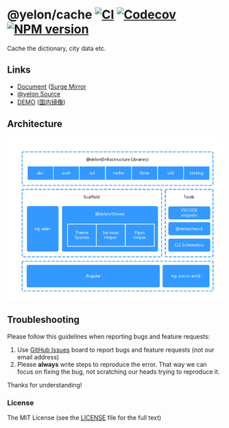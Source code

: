 # @yelon/cache [![CI](https://github.com/hbyunzai/yelon/actions/workflows/ci.yml/badge.svg)](https://github.com/hbyunzai/yelon/actions/workflows/ci.yml) [![Codecov](https://img.shields.io/codecov/c/github/ng-yunzai/yelon.svg?style=flat-square)](https://codecov.io/gh/hbyunzai/yelon) [![NPM version](https://img.shields.io/npm/v/@yelon/cache.svg?style=flat-square)](https://www.npmjs.com/package/@yelon/cache)

Cache the dictionary, city data etc.

## Links

+ [Document](https://ng.yunzainfo.com/cache) ([Surge Mirror](https://ng-yunzai-doc.surge.sh/cache)
+ [@yelon Source](https://github.com/hbyunzai/yelon)
+ [DEMO](https://ng-yunzai.surge.sh) ([国内镜像](https://ng-yunzai.gitee.io/))

## Architecture

![Architecture](https://raw.githubusercontent.com/hbyunzai/yelon/master/_screenshot/architecture.png)

## Troubleshooting

Please follow this guidelines when reporting bugs and feature requests:

1. Use [GitHub Issues](https://github.com/hbyunzai/yelon/issues) board to report bugs and feature requests (not our email address)
2. Please **always** write steps to reproduce the error. That way we can focus on fixing the bug, not scratching our heads trying to reproduce it.

Thanks for understanding!

### License

The MIT License (see the [LICENSE](https://github.com/hbyunzai/yelon/blob/master/LICENSE) file for the full text)
